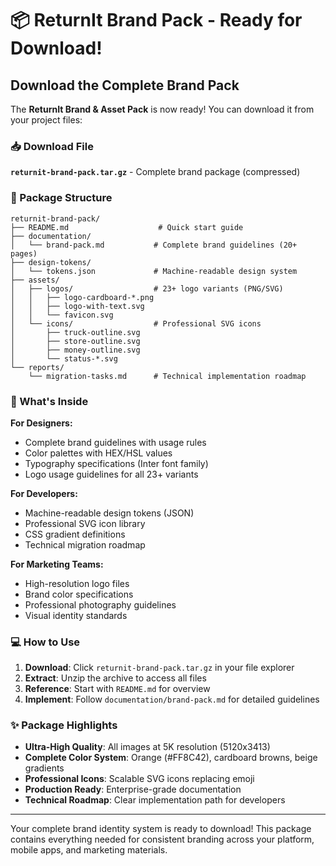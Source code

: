 # 📦 ReturnIt Brand Pack - Ready for Download!

## Download the Complete Brand Pack

The **ReturnIt Brand & Asset Pack** is now ready! You can download it from your project files:

### 📥 Download File
**`returnit-brand-pack.tar.gz`** - Complete brand package (compressed)

### 📂 Package Structure
```
returnit-brand-pack/
├── README.md                    # Quick start guide
├── documentation/
│   └── brand-pack.md           # Complete brand guidelines (20+ pages)
├── design-tokens/
│   └── tokens.json             # Machine-readable design system
├── assets/
│   ├── logos/                  # 23+ logo variants (PNG/SVG)
│   │   ├── logo-cardboard-*.png
│   │   ├── logo-with-text.svg
│   │   └── favicon.svg
│   └── icons/                  # Professional SVG icons
│       ├── truck-outline.svg
│       ├── store-outline.svg
│       ├── money-outline.svg
│       └── status-*.svg
└── reports/
    └── migration-tasks.md      # Technical implementation roadmap
```

### 🎯 What's Inside

**For Designers:**
- Complete brand guidelines with usage rules
- Color palettes with HEX/HSL values
- Typography specifications (Inter font family)
- Logo usage guidelines for all 23+ variants

**For Developers:**
- Machine-readable design tokens (JSON)
- Professional SVG icon library
- CSS gradient definitions
- Technical migration roadmap

**For Marketing Teams:**
- High-resolution logo files
- Brand color specifications
- Professional photography guidelines
- Visual identity standards

### 💻 How to Use

1. **Download**: Click `returnit-brand-pack.tar.gz` in your file explorer
2. **Extract**: Unzip the archive to access all files
3. **Reference**: Start with `README.md` for overview
4. **Implement**: Follow `documentation/brand-pack.md` for detailed guidelines

### ✨ Package Highlights

- **Ultra-High Quality**: All images at 5K resolution (5120x3413)
- **Complete Color System**: Orange (#FF8C42), cardboard browns, beige gradients  
- **Professional Icons**: Scalable SVG icons replacing emoji
- **Production Ready**: Enterprise-grade documentation
- **Technical Roadmap**: Clear implementation path for developers

---

Your complete brand identity system is ready to download! This package contains everything needed for consistent branding across your platform, mobile apps, and marketing materials.